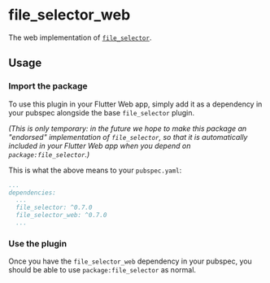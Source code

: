 # file_selector_web

The web implementation of [`file_selector`][1].

## Usage

### Import the package
To use this plugin in your Flutter Web app, simply add it as a dependency in
your pubspec alongside the base `file_selector` plugin.

_(This is only temporary: in the future we hope to make this package an
"endorsed" implementation of `file_selector`, so that it is automatically
included in your Flutter Web app when you depend on `package:file_selector`.)_

This is what the above means to your `pubspec.yaml`:

```yaml
...
dependencies:
  ...
  file_selector: ^0.7.0
  file_selector_web: ^0.7.0
  ...
```

### Use the plugin
Once you have the `file_selector_web` dependency in your pubspec, you should
be able to use `package:file_selector` as normal.

[1]: https://pub.dev/packages/file_selector
